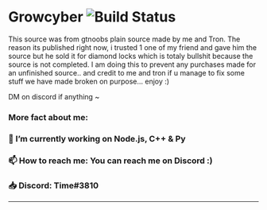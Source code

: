 # Growcyber ![Build Status](https://ci.appveyor.com/api/projects/status/github/GrowtopiaNoobs/GrowtopiaServer)
This source was from gtnoobs plain source made by me and Tron. The reason its published right now, i trusted 1 one of my friend and gave him the source but he sold it for diamond locks which is totaly bullshit because the source is not completed. I am doing this to prevent any purchases made for an unfinished source.. and credit to me and tron if u manage to fix some stuff we have made broken on purpose... enjoy :)

DM on discord if anything ~

### More fact about me:
### 🔭 I’m currently working on Node.js, C++ & Py
### 📫 How to reach me: You can reach me on Discord :)
### 📥 Discord: Time#3810
<hr>

<a href="https://github.com/TimeTopia">
